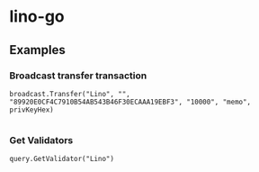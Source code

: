# lino-go

## Examples
### Broadcast transfer transaction
```
broadcast.Transfer("Lino", "", "89920E0CF4C7910B54AB543B46F30ECAAA19EBF3", "10000", "memo", privKeyHex)
  
```

### Get Validators
```
query.GetValidator("Lino")
  
```

